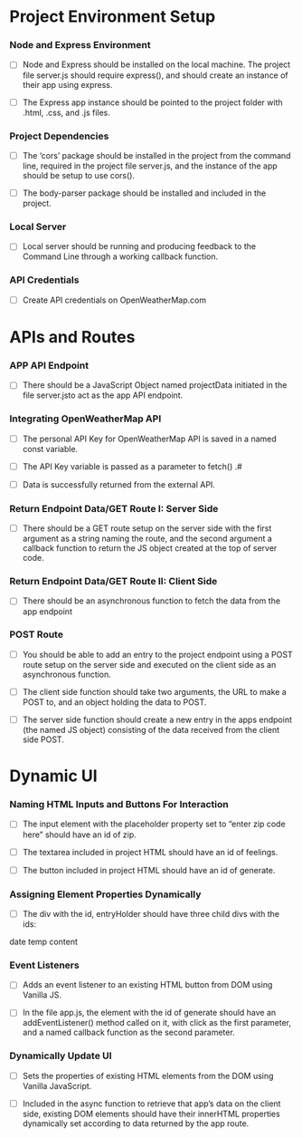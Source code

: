 Project Environment Setup
==========================

### Node and Express Environment

- [ ] Node and Express should be installed on the local machine. The project file server.js should require express(), and should create an instance of their app using express.

- [ ] The Express app instance should be pointed to the project folder with .html, .css, and .js files.

### Project Dependencies

- [ ] The ‘cors’ package should be installed in the project from the command line, required in the project file server.js, and the instance of the app should be setup to use cors().

- [ ] The body-parser package should be installed and included in the project.

### Local Server

- [ ] Local server should be running and producing feedback to the Command Line through a working callback function.

### API Credentials

- [ ] Create API credentials on OpenWeatherMap.com

APIs and Routes
===============

### APP API Endpoint

- [ ] There should be a JavaScript Object named projectData initiated in the file server.jsto act as the app API endpoint.

### Integrating OpenWeatherMap API

- [ ] The personal API Key for OpenWeatherMap API is saved in a named const variable.

- [ ] The API Key variable is passed as a parameter to fetch() .#

- [ ] Data is successfully returned from the external API.

### Return Endpoint Data/GET Route I: Server Side

- [ ] There should be a GET route setup on the server side with the first argument as a string naming the route, and the second argument a callback function to return the JS object created at the top of server code.

### Return Endpoint Data/GET Route II: Client Side

- [ ] There should be an asynchronous function to fetch the data from the app endpoint

### POST Route

- [ ] You should be able to add an entry to the project endpoint using a POST route setup on the server side and executed on the client side as an asynchronous function.

- [ ] The client side function should take two arguments, the URL to make a POST to, and an object holding the data to POST.

- [ ] The server side function should create a new entry in the apps endpoint (the named JS object) consisting of the data received from the client side POST.

Dynamic UI
==========

### Naming HTML Inputs and Buttons For Interaction

- [ ] The input element with the placeholder property set to “enter zip code here” should have an id of zip.

- [ ] The textarea included in project HTML should have an id of feelings.

- [ ] The button included in project HTML should have an id of generate.

### Assigning Element Properties Dynamically

- [ ] The div with the id, entryHolder should have three child divs with the ids:

date
temp
content
### Event Listeners

- [ ] Adds an event listener to an existing HTML button from DOM using Vanilla JS.

- [ ] In the file app.js, the element with the id of generate should have an addEventListener() method called on it, with click as the first parameter, and a named callback function as the second parameter.

### Dynamically Update UI

- [ ] Sets the properties of existing HTML elements from the DOM using Vanilla JavaScript.

- [ ] Included in the async function to retrieve that app’s data on the client side, existing DOM elements should have their innerHTML properties dynamically set according to data returned by the app route.
